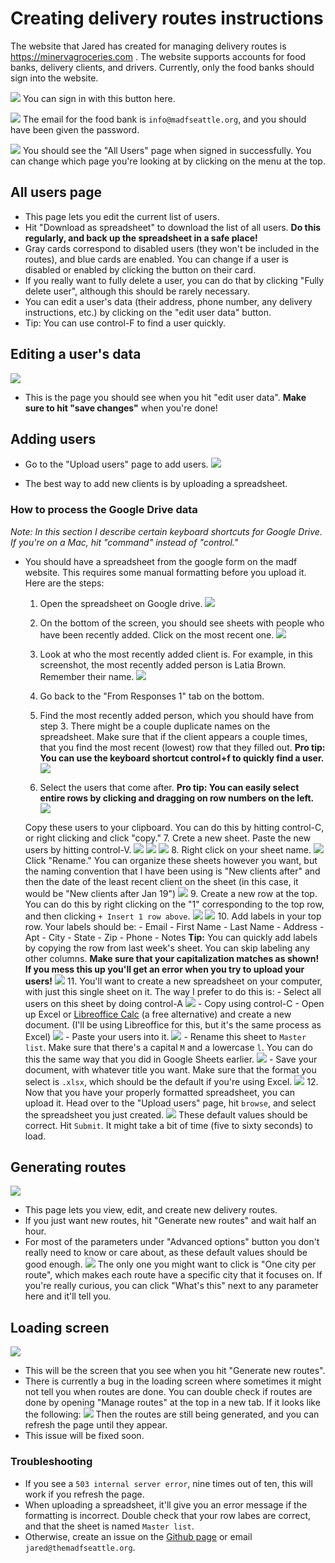 # Creating delivery routes instructions

The website that Jared has created for managing delivery routes is https://minervagroceries.com .
The website supports accounts for food banks, delivery clients, and drivers. Currently, only the food banks should sign into the website.

![](https://i.imgur.com/sW5GpaC.png)
You can sign in with this button here.

![](https://i.imgur.com/Kmt57ox.png)
The email for the food bank is `info@madfseattle.org`, and you should have been given the password.



![](https://i.imgur.com/dqHRAa1.png)
You should see the "All Users" page when signed in successfully. You can change which page you're looking at by clicking on the menu at the top.

## All users page
- This page lets you edit the current list of users.
- Hit "Download as spreadsheet" to download the list of all users. **Do this regularly, and back up the spreadsheet in a safe place!**
- Gray cards correspond to disabled users (they won't be included in the routes), and blue cards are enabled. You can change if a user is disabled or enabled by clicking the button on their card.
- If you really want to fully delete a user, you can do that by clicking "Fully delete user", although this should be rarely necessary.
- You can edit a user's data (their address, phone number, any delivery instructions, etc.) by clicking on the "edit user data" button.
- Tip: You can use control-F to find a user quickly.

## Editing a user's data

![](https://i.imgur.com/IQWVl4j.png)
- This is the page you should see when you hit "edit user data". **Make sure to hit "save changes"** when you're done!

## Adding users
- Go to the "Upload users" page to add users.
![](https://i.imgur.com/XA4Y7pD.png)

- The best way to add new clients is by uploading a spreadsheet.
### How to process the Google Drive data
*Note: In this section I describe certain keyboard shortcuts for Google Drive. If you're on a Mac, hit "command" instead of "control."*
- You should have a spreadsheet from the google form on the madf website. This requires some manual formatting before you upload it. Here are the steps:
    1. Open the spreadsheet on Google drive.
    ![](https://i.imgur.com/K5zPzqm.png)
    2. On the bottom of the screen, you should see sheets with people who have been recently added. Click on the most recent one.
    ![](https://i.imgur.com/sPoAOm1.png)

    3. Look at who the most recently added client is. For example, in this screenshot, the most recently added person is Latia Brown. Remember their name.
    ![](https://i.imgur.com/uZFqxX0.png)
    4. Go back to the "From Responses 1" tab on the bottom.
    5. Find the most recently added person, which you should have from step 3. There might be a couple duplicate names on the spreadsheet. Make sure that if the client appears a couple times, that you find the most recent (lowest) row that they filled out.
    **Pro tip: You can use the keyboard shortcut control+f to quickly find a user.**
    ![](https://i.imgur.com/TalP9AA.png)
    6. Select the users that come after.
      **Pro tip: You can easily select entire rows by clicking and dragging on row numbers on the left.**
    ![](https://i.imgur.com/AZqLxib.png)

    Copy these users to your clipboard. You can do this by hitting control-C, or right clicking and click "copy."
    7. Crete a new sheet. Paste the new users by hitting control-V.
    ![](https://i.imgur.com/UGzy2TS.png)
    ![](https://i.imgur.com/ywBJiMN.png)
    ![](https://i.imgur.com/DbMnjxF.png)
    8. Right click on your sheet name.
    ![](https://i.imgur.com/DDysqeu.png)
    Click "Rename." You can organize these sheets however you want, but the naming convention that I have been using is "New clients after" and then the date of the least recent client on the sheet (in this case, it would be "New clients after Jan 19")
    ![](https://i.imgur.com/TUycjYQ.png)
    9. Create a new row at the top. You can do this by right clicking on the "1" corresponding to the top row, and then clicking `+ Insert 1 row above`.
    ![](https://i.imgur.com/8c9Os5m.png)
    ![](https://i.imgur.com/sZw4mwa.png)
    10. Add labels in your top row. Your labels should be:
        - Email
        - First Name
        - Last Name
        - Address
        - Apt
        - City
        - State
        - Zip
        - Phone
        - Notes
        **Tip:** You can quickly add labels by copying the row from last week's sheet.
        You can skip labeling any other columns. **Make sure that your capitalization matches as shown! If you mess this up you'll get an error when you try to upload your users!**
    ![](https://i.imgur.com/zhAV5Rp.png)
    11. You'll want to create a new spreadsheet on your computer, with just this single sheet on it. The way I prefer to do this is:
        - Select all users on this sheet by doing control-A
        ![](https://i.imgur.com/HZAFofp.png)
        - Copy using control-C
        - Open up Excel or [Libreoffice Calc](https://www.libreoffice.org/) (a free alternative) and create a new document. (I'll be using Libreoffice for this, but it's the same process as Excel)
    ![](https://i.imgur.com/YEhOwI7.png)
        - Paste your users into it.
        ![](https://i.imgur.com/fcpOvEO.png)
        - Rename this sheet to `Master list`. Make sure that there's a capital `M` and a lowercase `l`. You can do this the same way that you did in Google Sheets earlier.
        ![](https://i.imgur.com/UZAfiOC.png)
        - Save your document, with whatever title you want. Make sure that the format you select is `.xlsx`, which should be the default if you're using Excel.
        ![](https://i.imgur.com/CbSXltT.png)
    12. Now that you have your properly formatted spreadsheet, you can upload it. Head over to the "Upload users" page, hit `browse`, and select the spreadsheet you just created. 
![](https://i.imgur.com/EUJiThA.png)
These default values should be correct. Hit `Submit`. It might take a bit of time (five to sixty seconds) to load.

## Generating routes
![](https://i.imgur.com/kVQ43Bu.png)
- This page lets you view, edit, and create new delivery routes.
- If you just want new routes, hit "Generate new routes" and wait half an hour.
- For most of the parameters under "Advanced options" button you don't really need to know or care about, as these default values should be good enough. 
![](https://i.imgur.com/SLhNZwV.png)
The only one you might want to click is "One city per route", which makes each route have a specific city that it focuses on. If you're really curious, you can click "What's this" next to any parameter here and it'll tell you.

## Loading screen
![](https://i.imgur.com/49pI0iX.png)

- This will be the screen that you see when you hit "Generate new routes".
- There is currently a bug in the loading screen where sometimes it might not tell you when routes are done. You can double check if routes are done by opening "Manage routes" at the top in a new tab. If it looks like the following:
![](https://i.imgur.com/MLsWA7i.png)
Then the routes are still being generated, and you can refresh the page until they appear.
- This issue will be fixed soon.

### Troubleshooting
- If you see a `503 internal server error`, nine times out of ten, this will work if you refresh the page.
- When uploading a spreadsheet, it'll give you an error message if the formatting is incorrect. Double check that your row labes are correct, and that the sheet is named `Master list`.
- Otherwise, create an issue on the [Github page](https://github.com/jaredgoodman03/Minerva/issues/new) or email `jared@themadfseattle.org`.
